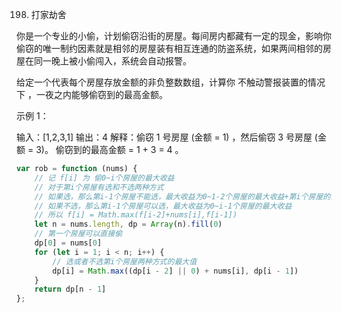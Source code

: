 198. 打家劫舍

你是一个专业的小偷，计划偷窃沿街的房屋。每间房内都藏有一定的现金，影响你偷窃的唯一制约因素就是相邻的房屋装有相互连通的防盗系统，如果两间相邻的房屋在同一晚上被小偷闯入，系统会自动报警。

给定一个代表每个房屋存放金额的非负整数数组，计算你 不触动警报装置的情况下 ，一夜之内能够偷窃到的最高金额。

 

示例 1：

输入：[1,2,3,1]
输出：4
解释：偷窃 1 号房屋 (金额 = 1) ，然后偷窃 3 号房屋 (金额 = 3)。
     偷窃到的最高金额 = 1 + 3 = 4 。
```js
var rob = function (nums) {
    // 记 f[i] 为 偷0~i个房屋的最大收益
    // 对于第i个房屋有选和不选两种方式
    // 如果选，那么第i-1个房屋不能选，最大收益为0~1-2个房屋的最大收益+第i个房屋的金额
    // 如果不选，那么第i-1个房屋可以选，最大收益为0~i-1个房屋的最大收益
    // 所以 f[i] = Math.max(f[i-2]+nums[i],f[i-1])
    let n = nums.length, dp = Array(n).fill(0)
    // 第一个房屋可以直接偷
    dp[0] = nums[0]
    for (let i = 1; i < n; i++) {
        // 选或者不选第i个房屋两种方式的最大值
        dp[i] = Math.max((dp[i - 2] || 0) + nums[i], dp[i - 1])
    }
    return dp[n - 1]
};